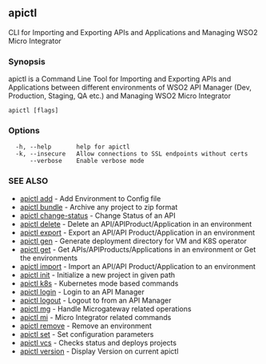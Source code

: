 ## apictl

CLI for Importing and Exporting APIs and Applications and Managing WSO2 Micro Integrator

### Synopsis

apictl is a Command Line Tool for Importing and Exporting APIs and Applications between different environments of WSO2 API Manager
(Dev, Production, Staging, QA etc.) and Managing WSO2 Micro Integrator

```
apictl [flags]
```

### Options

```
  -h, --help       help for apictl
  -k, --insecure   Allow connections to SSL endpoints without certs
      --verbose    Enable verbose mode
```

### SEE ALSO

* [apictl add](apictl_add.md)	 - Add Environment to Config file
* [apictl bundle](apictl_bundle.md)	 - Archive any project to zip format
* [apictl change-status](apictl_change-status.md)	 - Change Status of an API
* [apictl delete](apictl_delete.md)	 - Delete an API/APIProduct/Application in an environment
* [apictl export](apictl_export.md)	 - Export an API/API Product/Application in an environment
* [apictl gen](apictl_gen.md)	 - Generate deployment directory for VM and K8S operator
* [apictl get](apictl_get.md)	 - Get APIs/APIProducts/Applications in an environment or Get the environments
* [apictl import](apictl_import.md)	 - Import an API/API Product/Application to an environment
* [apictl init](apictl_init.md)	 - Initialize a new project in given path
* [apictl k8s](apictl_k8s.md)	 - Kubernetes mode based commands
* [apictl login](apictl_login.md)	 - Login to an API Manager
* [apictl logout](apictl_logout.md)	 - Logout to from an API Manager
* [apictl mg](apictl_mg.md)	 - Handle Microgateway related operations
* [apictl mi](apictl_mi.md)	 - Micro Integrator related commands
* [apictl remove](apictl_remove.md)	 - Remove an environment
* [apictl set](apictl_set.md)	 - Set configuration parameters
* [apictl vcs](apictl_vcs.md)	 - Checks status and deploys projects
* [apictl version](apictl_version.md)	 - Display Version on current apictl

